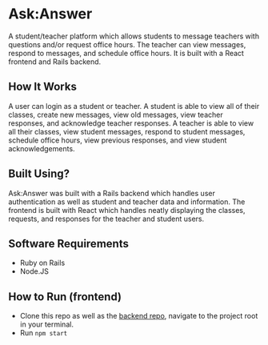 # Ask:Answer

A student/teacher platform which allows students to message teachers with questions and/or request office hours. The teacher can view messages, respond to messages, and schedule office hours. It is built with a React frontend and Rails backend.

## How It Works

A user can login as a student or teacher. A student is able to view all of their classes, create new messages, view old messages, view teacher responses, and acknowledge teacher responses. A teacher is able to view all their classes, view student messages, respond to student messages, schedule office hours, view previous responses, and view student acknowledgements. 

## Built Using?

Ask:Answer was built with a Rails backend which handles user authentication as well as student and teacher data and information. The frontend is built with React which handles neatly displaying the classes, requests, and responses for the teacher and student users. 

## Software Requirements

- Ruby on Rails
- Node.JS

## How to Run (frontend)

- Clone this repo as well as the [backend repo](https://github.com/dbsk11/AskAnswerBackEnd), navigate to the project root in your terminal.
- Run `npm start`
